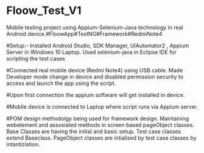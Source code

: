 # Floow_Test_V1
Mobile testing project using Appium-Selenium-Java technology in real Android device.#FloowApp#TestNG#Framework#RedmiNote4


#Setup:- Installed Android Studio, SDK Manager, UIAutomator2 , Appium Server in Windows 10 Laptop. Used selenium-java in Eclipse IDE for scripting the test cases

#Connected real mobile device (Redmi Note4) using USB cable. Made Developer mode change in device and disabled permission security to access and launch the app using the script.

#Upon first connection the appium software will get installed in device.

#Mobile device is connected to Laptop where script runs via Appium server.

#POM design methodolgy being used for framework design. Maintaining webelement and assosiated methods in screen based pageObject classes. Base Classes are having the initial and basic setup. Test case classes extend Baseclass. PageObject classes are intialised by test case classes by intantiziation.
